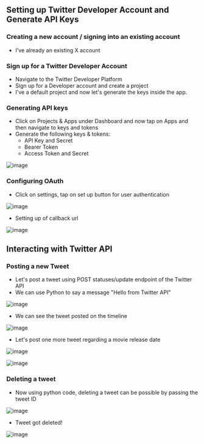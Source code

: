 ## Setting up Twitter Developer Account and Generate API Keys
### Creating a new account / signing into an existing account
- I've already an existing X account
### Sign up for a Twitter Developer Account
- Navigate to the Twitter Developer Platform
- Sign up for a Developer account and create a project
- I've a default project and now let's generate the keys inside the app.
### Generating API keys
- Click on Projects & Apps under Dashboard and now tap on Apps and then navigate to keys and tokens
- Generate the following keys & tokens:
   - API Key and Secret
   - Bearer Token
   - Access Token and Secret

![image](https://github.com/user-attachments/assets/8527b283-6417-4f64-951d-0ac455868262)
### Configuring OAuth
- Click on settings, tap on set up button for user authentication

![image](https://github.com/user-attachments/assets/3de4fa26-1fa1-40a7-a6d6-eab9608cdfa1)

- Setting up of callback url

![image](https://github.com/user-attachments/assets/a06e0f86-26d3-4609-90d6-d5178624c97f)

## Interacting with Twitter API
### Posting a new Tweet
- Let's post a tweet using  POST statuses/update endpoint of the Twitter API 
- We can use Python to say a message "Hello from Twitter API"

![image](https://github.com/user-attachments/assets/299198f9-0286-428a-bc8e-71545050fe1a)

- We can see the tweet posted on the timeline

![image](https://github.com/user-attachments/assets/0bed61c1-3a36-4ea7-9365-6350f37b5a8f)

- Let's post one more tweet regarding a movie release date

![image](https://github.com/user-attachments/assets/3b3aae8e-bb03-4d6c-8b7e-f3d680ff3a85)
 
![image](https://github.com/user-attachments/assets/5c9592d5-41ee-426a-8214-7e77a2d114a0)

### Deleting a tweet
- Now using python code, deleting a tweet can be possible by passing the tweet ID

![image](https://github.com/user-attachments/assets/086867bc-1da8-4d0a-87e9-44b814a1ce3f)

- Tweet got deleted!

![image](https://github.com/user-attachments/assets/1e6a204e-e05b-426c-9ec4-8c174d0488c0)
